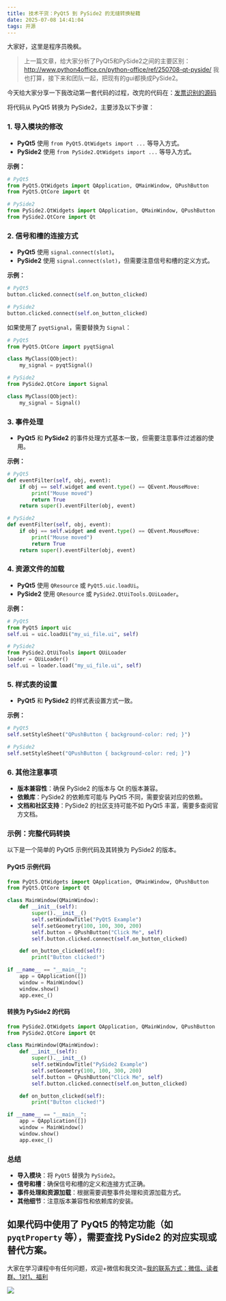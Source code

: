 ```yaml
---
title: 技术干货：PyQt5 到 PySide2 的无缝转换秘籍
date: 2025-07-08 14:41:04
tags: 开源
---
```


大家好，这里是程序员晚枫。

> 上一篇文章，给大家分析了PyQt5和PySide2之间的主要区别：http://www.python4office.cn/python-office/ref/250708-qt-pyside/
> 我也打算，接下来和团队一起，把现有的gui都换成PySide2。

今天给大家分享一下我改动第一套代码的过程，改完的代码在：[发票识别的源码](https://gitcode.com/python4office/poui/blob/develop/poocr_gui/exe.py)

将代码从 PyQt5 转换为 PySide2，主要涉及以下步骤：

### 1. **导入模块的修改**
   - **PyQt5** 使用 `from PyQt5.QtWidgets import ...` 等导入方式。
   - **PySide2** 使用 `from PySide2.QtWidgets import ...` 等导入方式。

   **示例：**
   ```python
   # PyQt5
   from PyQt5.QtWidgets import QApplication, QMainWindow, QPushButton
   from PyQt5.QtCore import Qt

   # PySide2
   from PySide2.QtWidgets import QApplication, QMainWindow, QPushButton
   from PySide2.QtCore import Qt
   ```

### 2. **信号和槽的连接方式**
   - **PyQt5** 使用 `signal.connect(slot)`。
   - **PySide2** 使用 `signal.connect(slot)`，但需要注意信号和槽的定义方式。

   **示例：**
   ```python
   # PyQt5
   button.clicked.connect(self.on_button_clicked)

   # PySide2
   button.clicked.connect(self.on_button_clicked)
   ```

   如果使用了 `pyqtSignal`，需要替换为 `Signal`：
   ```python
   # PyQt5
   from PyQt5.QtCore import pyqtSignal

   class MyClass(QObject):
       my_signal = pyqtSignal()

   # PySide2
   from PySide2.QtCore import Signal

   class MyClass(QObject):
       my_signal = Signal()
   ```

### 3. **事件处理**
   - **PyQt5** 和 **PySide2** 的事件处理方式基本一致，但需要注意事件过滤器的使用。

   **示例：**
   ```python
   # PyQt5
   def eventFilter(self, obj, event):
       if obj == self.widget and event.type() == QEvent.MouseMove:
           print("Mouse moved")
           return True
       return super().eventFilter(obj, event)

   # PySide2
   def eventFilter(self, obj, event):
       if obj == self.widget and event.type() == QEvent.MouseMove:
           print("Mouse moved")
           return True
       return super().eventFilter(obj, event)
   ```

### 4. **资源文件的加载**
   - **PyQt5** 使用 `QResource` 或 `PyQt5.uic.loadUi`。
   - **PySide2** 使用 `QResource` 或 `PySide2.QtUiTools.QUiLoader`。

   **示例：**
   ```python
   # PyQt5
   from PyQt5 import uic
   self.ui = uic.loadUi("my_ui_file.ui", self)

   # PySide2
   from PySide2.QtUiTools import QUiLoader
   loader = QUiLoader()
   self.ui = loader.load("my_ui_file.ui", self)
   ```

### 5. **样式表的设置**
   - **PyQt5** 和 **PySide2** 的样式表设置方式一致。

   **示例：**
   ```python
   # PyQt5
   self.setStyleSheet("QPushButton { background-color: red; }")

   # PySide2
   self.setStyleSheet("QPushButton { background-color: red; }")
   ```

### 6. **其他注意事项**
   - **版本兼容性**：确保 PySide2 的版本与 Qt 的版本兼容。
   - **依赖库**：PySide2 的依赖库可能与 PyQt5 不同，需要安装对应的依赖。
   - **文档和社区支持**：PySide2 的社区支持可能不如 PyQt5 丰富，需要多查阅官方文档。

### 示例：完整代码转换
以下是一个简单的 PyQt5 示例代码及其转换为 PySide2 的版本。

#### PyQt5 示例代码
```python
from PyQt5.QtWidgets import QApplication, QMainWindow, QPushButton
from PyQt5.QtCore import Qt

class MainWindow(QMainWindow):
    def __init__(self):
        super().__init__()
        self.setWindowTitle("PyQt5 Example")
        self.setGeometry(100, 100, 300, 200)
        self.button = QPushButton("Click Me", self)
        self.button.clicked.connect(self.on_button_clicked)

    def on_button_clicked(self):
        print("Button clicked!")

if __name__ == "__main__":
    app = QApplication([])
    window = MainWindow()
    window.show()
    app.exec_()
```

#### 转换为 PySide2 的代码
```python
from PySide2.QtWidgets import QApplication, QMainWindow, QPushButton
from PySide2.QtCore import Qt

class MainWindow(QMainWindow):
    def __init__(self):
        super().__init__()
        self.setWindowTitle("PySide2 Example")
        self.setGeometry(100, 100, 300, 200)
        self.button = QPushButton("Click Me", self)
        self.button.clicked.connect(self.on_button_clicked)

    def on_button_clicked(self):
        print("Button clicked!")

if __name__ == "__main__":
    app = QApplication([])
    window = MainWindow()
    window.show()
    app.exec_()
```

### 总结
- **导入模块**：将 `PyQt5` 替换为 `PySide2`。
- **信号和槽**：确保信号和槽的定义和连接方式正确。
- **事件处理和资源加载**：根据需要调整事件处理和资源加载方式。
- **其他细节**：注意版本兼容性和依赖库的安装。

如果代码中使用了 PyQt5 的特定功能（如 `pyqtProperty` 等），需要查找 PySide2 的对应实现或替代方案。
----

大家在学习课程中有任何问题，欢迎+微信和我交流~[我的联系方式：微信、读者群、1对1、福利](http://www.python4office.cn/wechat-qrcode/)

![](https://cos.python-office.com/ads/gzh/sub-py.jpg)
